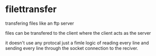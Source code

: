 # filettransfer
transfering files like an ftp server

files can be transfered to the client where the client acts as the server

it doesn't use any protocal just a fimle logic of reading every line and sending every line through the socket connection to the reciver.
